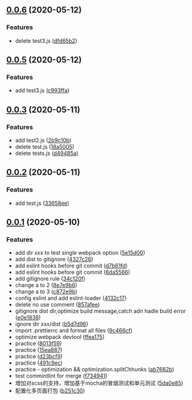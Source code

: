 <a name="0.0.6"></a>
## [0.0.6](https://github.com/xhavit-practice/webpack4/compare/v0.0.5...v0.0.6) (2020-05-12)


### Features

* delete test3.js ([dfd65b2](https://github.com/xhavit-practice/webpack4/commit/dfd65b2))



<a name="0.0.5"></a>
## [0.0.5](https://github.com/xhavit-practice/webpack4/compare/v0.0.3...v0.0.5) (2020-05-12)


### Features

* add test3.js ([c993ffa](https://github.com/xhavit-practice/webpack4/commit/c993ffa))



<a name="0.0.3"></a>
## [0.0.3](https://github.com/xhavit-practice/webpack4/compare/v0.0.2...v0.0.3) (2020-05-11)


### Features

* add test2.js ([2b9c10b](https://github.com/xhavit-practice/webpack4/commit/2b9c10b))
* delete test.js ([18a5005](https://github.com/xhavit-practice/webpack4/commit/18a5005))
* delete tests.js ([d49485a](https://github.com/xhavit-practice/webpack4/commit/d49485a))



<a name="0.0.2"></a>
## [0.0.2](https://github.com/xhavit-practice/webpack4/compare/v0.0.1...v0.0.2) (2020-05-11)


### Features

* add test.js ([33658ee](https://github.com/xhavit-practice/webpack4/commit/33658ee))



<a name="0.0.1"></a>
## [0.0.1](https://github.com/xhavit-practice/webpack4/compare/491c9ec...v0.0.1) (2020-05-10)


### Features

* add dir xxx to test single webpack option ([5e15d00](https://github.com/xhavit-practice/webpack4/commit/5e15d00))
* add dist to gitignore ([4327c26](https://github.com/xhavit-practice/webpack4/commit/4327c26))
* add eslint hooks before git commit ([d7b61fd](https://github.com/xhavit-practice/webpack4/commit/d7b61fd))
* add eslint hooks before git commit ([6da5566](https://github.com/xhavit-practice/webpack4/commit/6da5566))
* add gitignore rule ([34c120f](https://github.com/xhavit-practice/webpack4/commit/34c120f))
* change a to 2 ([8e7e9b6](https://github.com/xhavit-practice/webpack4/commit/8e7e9b6))
* change a to 3 ([c872e9b](https://github.com/xhavit-practice/webpack4/commit/c872e9b))
* config eslint and add eslint-loader ([4132c17](https://github.com/xhavit-practice/webpack4/commit/4132c17))
* delete no use comment ([857afee](https://github.com/xhavit-practice/webpack4/commit/857afee))
* gitignore dist dir,optimize build message,catch adn hadle build error ([e0e1838](https://github.com/xhavit-practice/webpack4/commit/e0e1838))
* ignore dir xxx/dist ([b5d7d96](https://github.com/xhavit-practice/webpack4/commit/b5d7d96))
* import .prettierrc and format all files ([9c466cf](https://github.com/xhavit-practice/webpack4/commit/9c466cf))
* optimize webpack devtool ([ffea175](https://github.com/xhavit-practice/webpack4/commit/ffea175))
* practice ([8013f59](https://github.com/xhavit-practice/webpack4/commit/8013f59))
* practice ([15ea887](https://github.com/xhavit-practice/webpack4/commit/15ea887))
* practice ([d23bcf9](https://github.com/xhavit-practice/webpack4/commit/d23bcf9))
* practice ([491c9ec](https://github.com/xhavit-practice/webpack4/commit/491c9ec))
* practice - optimization && optimization.splitChhunks ([ab7662b](https://github.com/xhavit-practice/webpack4/commit/ab7662b))
* test commintlint for merge ([f734941](https://github.com/xhavit-practice/webpack4/commit/f734941))
* 增加对scss的支持，增加基于mocha的冒烟测试和单元测试 ([5da0e85](https://github.com/xhavit-practice/webpack4/commit/5da0e85))
* 配置化多页面打包 ([b251c30](https://github.com/xhavit-practice/webpack4/commit/b251c30))



